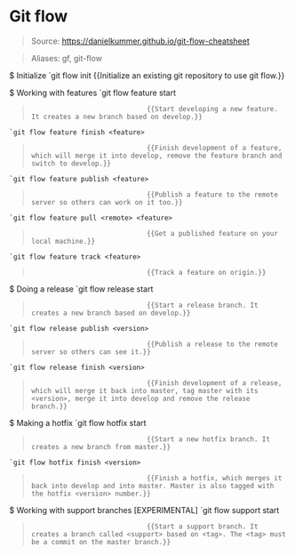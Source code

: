 # Git flow

> Source: https://danielkummer.github.io/git-flow-cheatsheet

> Aliases: gf, git-flow

$ Initialize
    `git flow init                 {{Initialize an existing git repository to use git flow.}} 

$ Working with features
    `git flow feature start <feature>
>                                  {{Start developing a new feature. It creates a new branch based on develop.}} 
    `git flow feature finish <feature>
>                                  {{Finish development of a feature, which will merge it into develop, remove the feature branch and switch to develop.}} 
    `git flow feature publish <feature>
>                                  {{Publish a feature to the remote server so others can work on it too.}} 
    `git flow feature pull <remote> <feature>
>                                  {{Get a published feature on your local machine.}} 
    `git flow feature track <feature>
>                                  {{Track a feature on origin.}} 

$ Doing a release
    `git flow release start <version>
>                                  {{Start a release branch. It creates a new branch based on develop.}} 
    `git flow release publish <version>
>                                  {{Publish a release to the remote server so others can see it.}} 
    `git flow release finish <version>
>                                  {{Finish development of a release, which will merge it back into master, tag master with its <version>, merge it into develop and remove the release branch.}} 

$ Making a hotfix
    `git flow hotfix start <version>
>                                  {{Start a new hotfix branch. It creates a new branch from master.}} 
    `git flow hotfix finish <version>
>                                  {{Finish a hotfix, which merges it back into develop and into master. Master is also tagged with the hotfix <version> number.}} 

$ Working with support branches [EXPERIMENTAL]
    `git flow support start <support> <tag>
>                                  {{Start a support branch. It creates a branch called <support> based on <tag>. The <tag> must be a commit on the master branch.}} 

